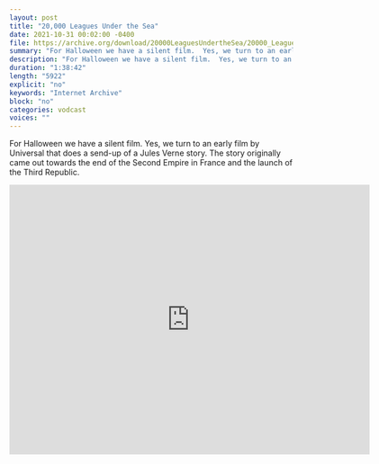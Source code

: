 ```yaml
---
layout: post
title: "20,000 Leagues Under the Sea"
date: 2021-10-31 00:02:00 -0400
file: https://archive.org/download/20000LeaguesUndertheSea/20000_Leagues_Under_the_Sea_512kb.mp4
summary: "For Halloween we have a silent film.  Yes, we turn to an early film by Universal that does a send-up of a Jules Verne story.  The story originally came out towards the end of the Second Empire in France and the launch of the Third Republic."
description: "For Halloween we have a silent film.  Yes, we turn to an early film by Universal that does a send-up of a Jules Verne story.  The story originally came out towards the end of the Second Empire in France and the launch of the Third Republic."
duration: "1:38:42"
length: "5922"
explicit: "no" 
keywords: "Internet Archive"
block: "no" 
categories: vodcast
voices: ""
---
```


For Halloween we have a silent film.  Yes, we turn to an early film by Universal that does a send-up of a Jules Verne story.  The story originally came out towards the end of the Second Empire in France and the launch of the Third Republic.

<iframe src="https://archive.org/embed/20000LeaguesUndertheSea" width="640" height="480" frameborder="0" webkitallowfullscreen="true" mozallowfullscreen="true" allowfullscreen></iframe>
